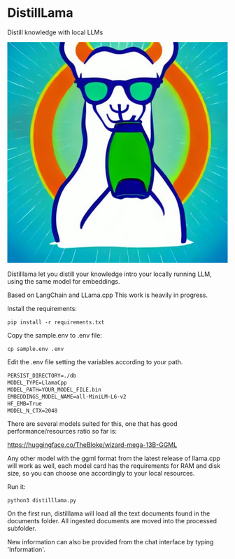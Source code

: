 # DistillLama

Distill knowledge with local LLMs


![meme](assets/drinking_lama.jpeg)



Distilllama let you distill your knowledge intro your locally running LLM, using the same model for embeddings. 

Based on LangChain and LLama.cpp This work is heavily in progress.


Install the requirements:
```shell
pip install -r requirements.txt
```

Copy the sample.env to .env file:
```shell
cp sample.env .env
```

Edit the .env file setting the variables according to your path.

```shell
PERSIST_DIRECTORY=./db
MODEL_TYPE=LlamaCpp
MODEL_PATH=YOUR_MODEL_FILE.bin
EMBEDDINGS_MODEL_NAME=all-MiniLM-L6-v2
HF_EMB=True
MODEL_N_CTX=2048
```

There are several models suited for this, one that has good performance/resources ratio so far is:

https://huggingface.co/TheBloke/wizard-mega-13B-GGML

Any other model with the ggml format from the latest release of llama.cpp will work as well, each model card has the requirements for RAM and disk size, so you can choose one accordingly to your local resources.


Run it:
```shell
python3 distilllama.py
```

On the first run, distilllama will load all the text documents found in the documents folder.
All ingested documents are moved into the processed subfolder.

New information can also be provided from the chat interface by typing 'Information'.
